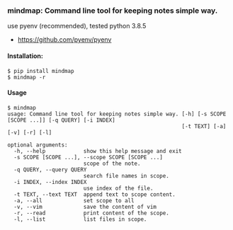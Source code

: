 ### mindmap: Command line tool for keeping notes simple way.

use pyenv (recommended), tested python 3.8.5
- https://github.com/pyenv/pyenv


#### Installation:
```
$ pip install mindmap
$ mindmap -r

```

#### Usage
```
$ mindmap 
usage: Command line tool for keeping notes simple way. [-h] [-s SCOPE [SCOPE ...]] [-q QUERY] [-i INDEX]
                                                       [-t TEXT] [-a] [-v] [-r] [-l]

optional arguments:
  -h, --help            show this help message and exit
  -s SCOPE [SCOPE ...], --scope SCOPE [SCOPE ...]
                        scope of the note.
  -q QUERY, --query QUERY
                        search file names in scope.
  -i INDEX, --index INDEX
                        use index of the file.
  -t TEXT, --text TEXT  append text to scope content.
  -a, --all             set scope to all
  -v, --vim             save the content of vim
  -r, --read            print content of the scope.
  -l, --list            list files in scope.

```